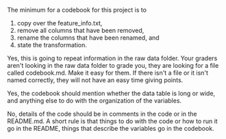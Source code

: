 The minimum for a codebook for this project is to 
1) copy over the feature_info.txt, 
2) remove all columns that have been removed, 
3) rename the columns that have been renamed, and 
4) state the transformation. 

Yes, this is going to repeat information in the raw data folder. 
Your graders aren't looking in the raw data folder to grade you, they are looking for a file called codebook.md. 
Make it easy for them. If there isn't a file or it isn't named correctly, they will not have an easy time giving points.

Yes, the codebook should mention whether the data table is long or wide, and anything else to do with the organization of the variables.

No, details of the code should be in comments in the code or in the README.md. A short rule is that things to do with the code or how to run it go in the README, things that describe the variables go in the codebook.
